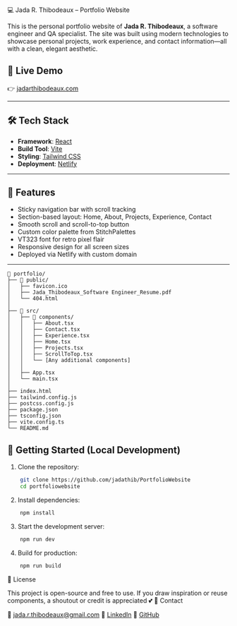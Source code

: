 💻 Jada R. Thibodeaux – Portfolio Website

This is the personal portfolio website of **Jada R. Thibodeaux**, a software engineer and QA specialist. The site was built using modern technologies to showcase personal projects, work experience, and contact information—all with a clean, elegant aesthetic.

## 🚀 Live Demo

👉 [jadarthibodeaux.com](https://www.jadarthibodeaux.com)

---

## 🛠 Tech Stack

- **Framework**: [React](https://react.dev/)
- **Build Tool**: [Vite](https://vitejs.dev/)
- **Styling**: [Tailwind CSS](https://tailwindcss.com/)
- **Deployment**: [Netlify](https://www.netlify.com/)

---

## 📸 Features

- Sticky navigation bar with scroll tracking
- Section-based layout: Home, About, Projects, Experience, Contact
- Smooth scroll and scroll-to-top button
- Custom color palette from StitchPalettes
- VT323 font for retro pixel flair
- Responsive design for all screen sizes
- Deployed via Netlify with custom domain

---


```
📁 portfolio/
├── 📁 public/
│   ├── favicon.ico
│   ├── Jada_Thibodeaux_Software Engineer_Resume.pdf
│   └── 404.html
│
├── 📁 src/
│   ├── 📁 components/
│   │   ├── About.tsx
│   │   ├── Contact.tsx
│   │   ├── Experience.tsx
│   │   ├── Home.tsx
│   │   ├── Projects.tsx
│   │   ├── ScrollToTop.tsx
│   │   └── [Any additional components]
│   │
│   ├── App.tsx
│   └── main.tsx
│
├── index.html
├── tailwind.config.js
├── postcss.config.js
├── package.json
├── tsconfig.json
├── vite.config.ts
└── README.md
```

## 🧪 Getting Started (Local Development)

1. Clone the repository:

```bash
    git clone https://github.com/jadathib/PortfolioWebsite
    cd portfoliowebsite
```    
2. Install dependencies:

```bash   
    npm install
```
3. Start the development server:
```bash
    npm run dev
```

4. Build for production:
```bash 
    npm run build
```

📝 License

This project is open-source and free to use. If you draw inspiration or reuse components, a shoutout or credit is appreciated 💕
🤝 Contact

📧 jada.r.thibodeaux@gmail.com
🔗 [LinkedIn](https://www.linkedin.com/in/jadathibodeaux)
🐙 [GitHub](https://www.github.com/jadathib)
